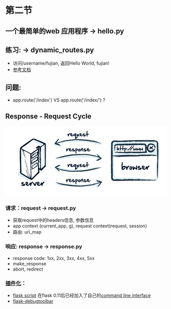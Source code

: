 # 第二节

## 一个最简单的web 应用程序 -> hello.py

## 练习: -> dynamic_routes.py
- 访问/username/fujian, 返回Hello World, fujian!
- [参考文档](http://flask.pocoo.org/docs/0.12/quickstart/#variable-rules)

## 问题:
- app.route('/index') VS app.route('/index/') ?

## Response - Request Cycle

![request-response](images/request-response.jpg)

### 请求：request -> request.py
- 获取request中的headers信息, 参数信息
- app context (current_app, g), request context(request, session)
- 路由: url_map

### 响应: response -> response.py
- response code: 1xx, 2xx, 3xx, 4xx, 5xx
- make_response
- abort, redirect

### [插件化](http://flask.pocoo.org/extensions/)：
- [flask script](https://flask-script.readthedocs.io/en/latest/) 在flask 0.11后已经加入了自己的[command line interface](http://flask.pocoo.org/docs/0.12/cli/)
- [flask-debugtoolbar](https://flask-debugtoolbar.readthedocs.io/en/latest/#)
